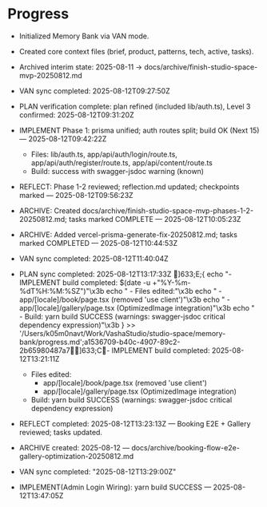 # Progress

- Initialized Memory Bank via VAN mode.
- Created core context files (brief, product, patterns, tech, active, tasks).
- Archived interim state: 2025-08-11 -> docs/archive/finish-studio-space-mvp-20250812.md
- VAN sync completed: 2025-08-12T09:27:50Z
- PLAN verification complete: plan refined (included lib/auth.ts), Level 3 confirmed: 2025-08-12T09:31:20Z
- IMPLEMENT Phase 1: prisma unified; auth routes split; build OK (Next 15) — 2025-08-12T09:42:22Z
  - Files: lib/auth.ts, app/api/auth/login/route.ts, app/api/auth/register/route.ts, app/api/content/route.ts
  - Build: success with swagger-jsdoc warning (known)
- REFLECT: Phase 1-2 reviewed; reflection.md updated; checkpoints marked — 2025-08-12T09:56:23Z
- ARCHIVE: Created docs/archive/finish-studio-space-mvp-phases-1-2-20250812.md; tasks marked COMPLETE — 2025-08-12T10:05:23Z

- ARCHIVE: Added vercel-prisma-generate-fix-20250812.md; tasks marked COMPLETED — 2025-08-12T10:44:53Z
- VAN sync completed: 2025-08-12T11:40:04Z
- PLAN sync completed: 2025-08-12T13:17:33Z
]633;E;{   echo "- IMPLEMENT build completed: $(date -u +"%Y-%m-%dT%H:%M:%SZ")"\x3b   echo "  - Files edited:"\x3b   echo "    - app/[locale]/book/page.tsx (removed 'use client')"\x3b   echo "    - app/[locale]/gallery/page.tsx (OptimizedImage integration)"\x3b   echo "  - Build: yarn build SUCCESS (warnings: swagger-jsdoc critical dependency expression)"\x3b } >> '/Users/k05m0navt/Work/VashaStudio/studio-space/memory-bank/progress.md';a1536709-b40c-4907-89c2-2b65980487a7]633;C- IMPLEMENT build completed: 2025-08-12T13:21:11Z
  - Files edited:
    - app/[locale]/book/page.tsx (removed 'use client')
    - app/[locale]/gallery/page.tsx (OptimizedImage integration)
  - Build: yarn build SUCCESS (warnings: swagger-jsdoc critical dependency expression)
- REFLECT completed: 2025-08-12T13:23:13Z — Booking E2E + Gallery reviewed; tasks updated.
- ARCHIVE created: 2025-08-12 — docs/archive/booking-flow-e2e-gallery-optimization-20250812.md
- VAN sync completed: "2025-08-12T13:29:00Z"
- IMPLEMENT(Admin Login Wiring): yarn build SUCCESS — 2025-08-12T13:47:05Z

